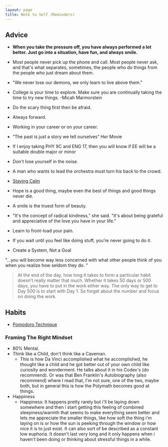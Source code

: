 ```yaml
---
layout: page 
title: Note to Self (Reminders)
---
```


## Advice

* **When you take the pressure off, you have always performed a lot better. Just go into a situation, have fun, and always smile.**

* Most people never pick up the phone and call. Most people never ask, and that's what separates, sometimes, the people who do things from the people who just dream about them.

* "We never lose our demons, we only learn to live above them."

* College is your time to explore. Make sure you are continually taking the time to try new things. -Micah Marmorstein 

* Do the scary thing first then be afraid.

* Always forward.

* Working in your career or on your career.
  
* “The past is just a story we tell ourselves” *Her* Movie

* If I enjoy taking PHY 9C and ENG 17, then you will know if EE will be a suitable double major or minor

* Don't lose yourself in the noise. 

* A man who wants to lead the orchestra must turn his back to the crowd.

* [Staying Calm](https://www.linkedin.com/pulse/20140805002649-50578967-how-successful-people-stay-calm/?trk=tod-posts-postall-ptlt&trk=tod-posts-postall-ptlt)

* Hope is a good thing, maybe even the best of things and good things never die.

* A smile is the truest form of beauty.

* "It's the concept of radical kindness," she said. "It's about being grateful and appreciative of the love you have in your life."

* Learn to front-load your pain.

* If you wait until you feel like doing stuff, you’re never going to do it.

* Create a System, Not a Goal

<p class="message">
  "...you will become way less concerned with what other people think of you when you realize how seldom they do. "
</p>


> At the end of the day, how long it takes to form a particular habit doesn’t really matter that much. Whether it takes 50 days or 500 days, you have to put in the work either way. The only way to get to Day 500 is to start with Day 1. So forget about the number and focus on doing the work.

## Habits 
* [Pomodoro Technique](https://en.wikipedia.org/wiki/Pomodoro_Technique)

### Framing The Right Mindset 

* 80% Mental.
* Think like a Child, don't think like a Caveman.
	- This is how Da Vinci accomplished what he accomplished, he thought like a child and he got better out of your own child like curiosity and wonderment. He talks about it in his Codex's (do recommend). Or was that Ben Franklin's Autobiography (also recommend) where I read that, I'm not sure, one of the two, maybe both, but in general this is how the Polymath becomes good at things.
* Happiness 
	- Happiness: It happens pretty rarely but i'll be laying down somewhere and then i start getting this feeling of combined sleepiness/warmth that seems to make everything seem better and lets me appreciate the smaller things, like how soft the thing i'm laying on is or how the sun is peeking through the window or how nice it is to just exist. It can also sort of be described as a constant low euphoria. It doesn't last very long and it only happens when i haven't been doing or thinking about stressful things in a while.
